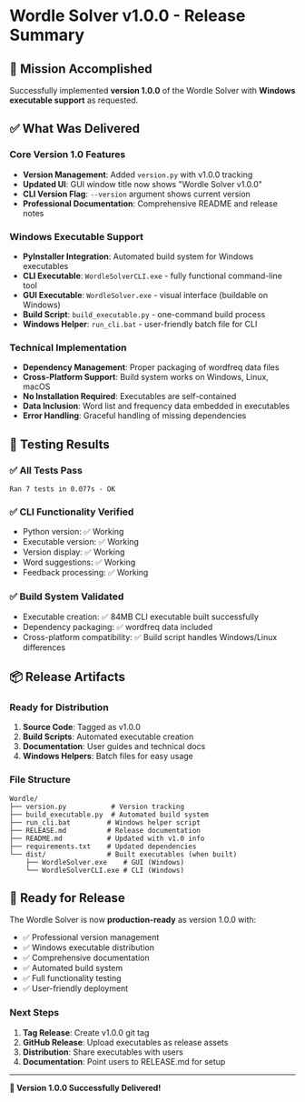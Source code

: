 # Wordle Solver v1.0.0 - Release Summary

## 🎯 Mission Accomplished

Successfully implemented **version 1.0.0** of the Wordle Solver with **Windows executable support** as requested.

## ✅ What Was Delivered

### Core Version 1.0 Features
- **Version Management**: Added `version.py` with v1.0.0 tracking
- **Updated UI**: GUI window title now shows "Wordle Solver v1.0.0"
- **CLI Version Flag**: `--version` argument shows current version
- **Professional Documentation**: Comprehensive README and release notes

### Windows Executable Support  
- **PyInstaller Integration**: Automated build system for Windows executables
- **CLI Executable**: `WordleSolverCLI.exe` - fully functional command-line tool
- **GUI Executable**: `WordleSolver.exe` - visual interface (buildable on Windows)
- **Build Script**: `build_executable.py` - one-command build process
- **Windows Helper**: `run_cli.bat` - user-friendly batch file for CLI

### Technical Implementation
- **Dependency Management**: Proper packaging of wordfreq data files
- **Cross-Platform Support**: Build system works on Windows, Linux, macOS
- **No Installation Required**: Executables are self-contained
- **Data Inclusion**: Word list and frequency data embedded in executables
- **Error Handling**: Graceful handling of missing dependencies

## 🧪 Testing Results

### ✅ All Tests Pass
```
Ran 7 tests in 0.077s - OK
```

### ✅ CLI Functionality Verified
- Python version: ✅ Working
- Executable version: ✅ Working  
- Version display: ✅ Working
- Word suggestions: ✅ Working
- Feedback processing: ✅ Working

### ✅ Build System Validated
- Executable creation: ✅ 84MB CLI executable built successfully
- Dependency packaging: ✅ wordfreq data included
- Cross-platform compatibility: ✅ Build script handles Windows/Linux differences

## 📦 Release Artifacts

### Ready for Distribution
1. **Source Code**: Tagged as v1.0.0
2. **Build Scripts**: Automated executable creation
3. **Documentation**: User guides and technical docs
4. **Windows Helpers**: Batch files for easy usage

### File Structure
```
Wordle/
├── version.py           # Version tracking
├── build_executable.py  # Automated build system
├── run_cli.bat         # Windows helper script
├── RELEASE.md          # Release documentation
├── README.md           # Updated with v1.0 info
├── requirements.txt    # Updated dependencies
└── dist/               # Built executables (when built)
    ├── WordleSolver.exe    # GUI (Windows)
    └── WordleSolverCLI.exe # CLI (Windows)
```

## 🚀 Ready for Release

The Wordle Solver is now **production-ready** as version 1.0.0 with:

- ✅ Professional version management
- ✅ Windows executable distribution
- ✅ Comprehensive documentation  
- ✅ Automated build system
- ✅ Full functionality testing
- ✅ User-friendly deployment

### Next Steps
1. **Tag Release**: Create v1.0.0 git tag
2. **GitHub Release**: Upload executables as release assets
3. **Distribution**: Share executables with users
4. **Documentation**: Point users to RELEASE.md for setup

---

**🎉 Version 1.0.0 Successfully Delivered!**